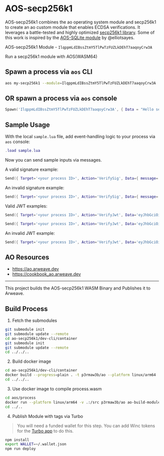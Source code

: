 # AOS-secp256k1

AOS-secp256k1 combines the ao operating system module and secp256k1 to create an ao custom module that enables ECDSA verifications. It leverages a battle-tested and highly optimized [secp256k1 library](https://github.com/bitcoin-core/secp256k1). Some of this work is inspired by the [AOS-SQLite module](https://github.com/permaweb/aos-sqlite) by @elliotsayes.

AOS-secp256k1 Module - `IlqppmLdIBssZtmY5TlPwTzFUZLkDEhT7aaqoyCrw3A`

Run a secp256k1 module with AOS(WASM64)

## Spawn a process via `aos` CLI
```sh
aos my-secp256k1 --module=IlqppmLdIBssZtmY5TlPwTzFUZLkDEhT7aaqoyCrw3A
```

## OR spawn a process via `aos` console

```lua
Spawn('IlqppmLdIBssZtmY5TlPwTzFUZLkDEhT7aaqoyCrw3A', { Data = "Hello secp256k1 Wasm64" })
```

## Sample Usage

With the local `sample.lua` file, add event-handling logic to your process via `aos` console:
```lua
.load sample.lua
```

Now you can send sample inputs via messages.

A valid signature example:
```lua
Send({ Target='<your process ID>', Action='VerifySig', Data={ message='hello', signature='3045022100a71d86190354d64e5b3eb2bd656313422cdf7def69bf3669cdbfd09a9162c96e0220713b81f3440bff0b639d2f29b2c48494b812fa89b754b7b6cdc9eaa8027cf369', public_key='02477ce3b986ab14d123d6c4167b085f4d08c1569963a0201b2ffc7d9d6086d2f3' } })
```

An invalid signature example:
```lua
Send({ Target='<your process ID>', Action='VerifySig', Data={ message='bai', signature='3045022100a71d86190354d64e5b3eb2bd656313422cdf7def69bf3669cdbfd09a9162c96e0220713b81f3440bff0b639d2f29b2c48494b812fa89b754b7b6cdc9eaa8027cf369', public_key='02477ce3b986ab14d123d6c4167b085f4d08c1569963a0201b2ffc7d9d6086d2f3' } }
```

Valid JWT examples:
```lua
Send({ Target='<your process ID>', Action='VerifyJwt', Data='eyJhbGciOiJFUzI1NksiLCJ0eXAiOiJKV1QifQ.eyJ2YyI6eyJAY29udGV4dCI6WyJodHRwczovL3d3dy53My5vcmcvMjAxOC9jcmVkZW50aWFscy92MSJdLCJ0eXBlIjpbIlZlcmlmaWFibGVDcmVkZW50aWFsIl0sImNyZWRlbnRpYWxTdWJqZWN0Ijp7InlvdSI6IlJvY2sifX0sInN1YiI6ImRpZDp3ZWI6ZXhhbXBsZS5jb20iLCJuYmYiOjE3MzQwMjgzMjIsImlzcyI6ImRpZDpldGhyOnNlcG9saWE6MHgwMmM2M2VmZTNkYzcwN2Y2ZTNkMzIzZjExZTQwY2YwNzU3OGIyYWI5YWVlMTYzNWU2ZWU2NzZmNmRhMDlmMTU5OGQifQ.VEHlsQ7rF5Z5lDuQPZjSp2Tsd-QM0tSB5SWBmE_jZpobbzDaKg1GPoAtZLBeoWwdNfjTxiyhyY08iYw3mCV4rg' })
```

```lua
Send({ Target='<your process ID>', Action='VerifyJwt', Data='eyJhbGciOiJFUzI1NksiLCJ0eXAiOiJKV1QifQ.eyJ2YyI6eyJAY29udGV4dCI6WyJodHRwczovL3d3dy53My5vcmcvMjAxOC9jcmVkZW50aWFscy92MSJdLCJ0eXBlIjpbIlZlcmlmaWFibGVDcmVkZW50aWFsIl0sImNyZWRlbnRpYWxTdWJqZWN0Ijp7InlvdSI6IlJvY2sifX0sInN1YiI6ImRpZDp3ZWI6ZXhhbXBsZS5jb20iLCJuYmYiOjE3MzQwMjg3ODAsImlzcyI6ImRpZDpldGhyOnNlcG9saWE6MHgwMmM2M2VmZTNkYzcwN2Y2ZTNkMzIzZjExZTQwY2YwNzU3OGIyYWI5YWVlMTYzNWU2ZWU2NzZmNmRhMDlmMTU5OGQifQ.VEHlsQ7rF5Z5lDuQPZjSp2Tsd-QM0tSB5SWBmE_jZppghPpee_pZyzigqsUCeWV9J0rt8SI2oS7uhjm1JaLrww' })
```

An invalid JWT example:
```lua
Send({ Target='<your process ID>', Action='VerifyJwt', Data='eyJhbGciOiJFUzI1NksiLCJ0eXAiOiJKV1QifQ.eyJ2YyI6eyJAY29udGV4dCI6WyJodHRwczovL3d3dy53My5vcmcvMjAxOC9jcmVkZW50aWFscy92MSJdLCJ0eXBlIjpbIlZlcmlmaWFibGVDcmVkZW50aWFsIl0sImNyZWRlbnRpYWxTdWJqZWN0Ijp7InlvdSI6IlJvY2tzb3JzIn19LCJzdWIiOiJkaWQ6d2ViOmV4YW1wbGUuY29tIiwibmJmIjoxNzM0MDI4MzIyLCJpc3MiOiJkaWQ6ZXRocjpzZXBvbGlhOjB4MDJjNjNlZmUzZGM3MDdmNmUzZDMyM2YxMWU0MGNmMDc1NzhiMmFiOWFlZTE2MzVlNmVlNjc2ZjZkYTA5ZjE1OThkIn0=.VEHlsQ7rF5Z5lDuQPZjSp2Tsd-QM0tSB5SWBmE_jZpobbzDaKg1GPoAtZLBeoWwdNfjTxiyhyY08iYw3mCV4rg' })
```


## AO Resources

* https://ao.arweave.dev
* https://cookbook_ao.arweave.dev

---

This project builds the AOS-secp256k1 WASM Binary and Publishes it to Arweave.

## Build Process

1. Fetch the submodules

```sh
git submodule init
git submodule update --remote
cd ao-secp256k1/dev-cli/container
git submodule init
git submodule update --remote
cd ../../..
```

2. Build docker image

```sh
cd ao-secp256k1/dev-cli/container
docker build --progress=plain . -t p3rmaw3b/ao --platform linux/arm64
cd ../../..
```

3. Use docker image to compile process.wasm

```sh
cd aos/process
docker run --platform linux/arm64 -v .:/src p3rmaw3b/ao ao-build-module
cd ../..
```

4. Publish Module with tags via Turbo

> You will need a funded wallet for this step. You can add Winc tokens for the [Turbo app](https://turbo-topup.com/) to do this. 

```sh
npm install
export WALLET=~/.wallet.json
npm run deploy
```
